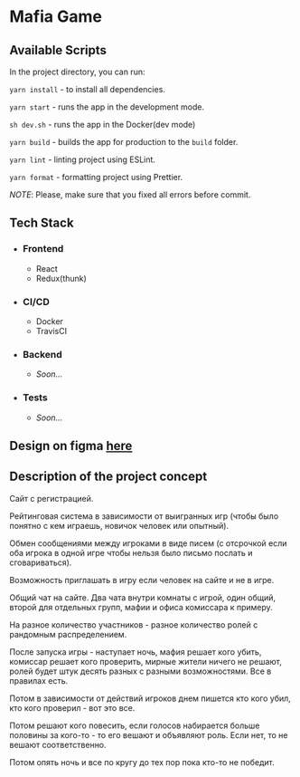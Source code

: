 # Mafia Game

## Available Scripts

In the project directory, you can run:

`yarn install` - to install all dependencies.

`yarn start` - runs the app in the development mode.

`sh dev.sh` - runs the app in the Docker(dev mode)

`yarn build` - builds the app for production to the `build` folder.

`yarn lint` - linting project using ESLint.

`yarn format` - formatting project using Prettier.

_NOTE_: Please, make sure that you fixed all errors before commit.

## Tech Stack

* ### Frontend
  * React
  * Redux(thunk)

* ### CI/CD
  * Docker
  * TravisCI

* ### Backend
  * _Soon..._

* ### Tests
  * _Soon..._

## Design on figma [here](https://www.figma.com/file/3UbRLupkyIEUk2U4RkrmY5/Untitled-(Copy)?node-id=0%3A1)

## Description of the project concept

Сайт с регистрацией.

Рейтинговая система в зависимости от выигранных игр (чтобы было понятно с кем играешь, новичок человек или опытный).

Обмен сообщениями между игроками в виде писем (с отсрочкой если оба игрока в одной игре чтобы нельзя было письмо послать и сговариваться).

Возможность приглашать в игру если человек на сайте и не в игре.

Общий чат на сайте. Два чата внутри комнаты с игрой, один общий, второй для отдельных групп, мафии и офиса комиссара к примеру.

На разное количество участников - разное количество ролей с рандомным распределением.

После запуска игры - наступает ночь, мафия решает кого убить, комиссар решает кого проверить, мирные жители ничего не решают, ролей будет штук десять разных с разными возможностями. Все в правилах есть.

Потом в зависимости от действий игроков днем пишется кто кого убил, кто кого проверил - вот это все.

Потом решают кого повесить, если голосов набирается больше половины за кого-то - то его вешают и объявляют роль. Если нет, то не вешают соответственно.

Потом опять ночь и все по кругу до тех пор пока кто-то не победит.